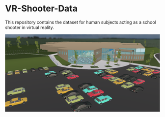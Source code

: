 # VR-Shooter-Data
This repository contains the dataset for human subjects acting as a school shooter in virtual reality.

![Environment](https://github.com/chrismcclurg/VR-Shooter-Data/blob/main/visual/iso.png)

